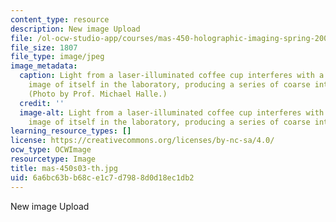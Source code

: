 ```yaml
---
content_type: resource
description: New image Upload
file: /ol-ocw-studio-app/courses/mas-450-holographic-imaging-spring-2003/6a6bc63bb68ce1c7d7988d0d18ec1db2_mas-450s03-th.jpg
file_size: 1807
file_type: image/jpeg
image_metadata:
  caption: Light from a laser-illuminated coffee cup interferes with a holographic
    image of itself in the laboratory, producing a series of coarse interference fringes.
    (Photo by Prof. Michael Halle.)
  credit: ''
  image-alt: Light from a laser-illuminated coffee cup interferes with a holographic
    image of itself in the laboratory, producing a series of coarse interference fringes.
learning_resource_types: []
license: https://creativecommons.org/licenses/by-nc-sa/4.0/
ocw_type: OCWImage
resourcetype: Image
title: mas-450s03-th.jpg
uid: 6a6bc63b-b68c-e1c7-d798-8d0d18ec1db2
---
```

New image Upload